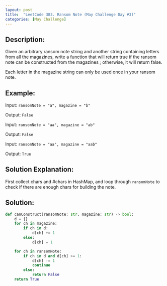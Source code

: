 ```yaml
---
layout: post
title:  "LeetCode 383. Ransom Note (May Challenge Day #3)" 
categories: [May Challenge]
---
```

## Description:
Given an arbitrary ransom note string and another string containing letters from all the magazines, write a function that will return true if the ransom note can be constructed from the magazines ; otherwise, it will return false.

Each letter in the magazine string can only be used once in your ransom note.

## Example:
Input: `ransomNote = "a", magazine = "b"`

Output: `False`

Input: `ransomNote = "aa", magazine = "ab"`

Output: `False`

Input: `ransomNote = "aa", magazine = "aab"`

Output: `True`

## Solution Explanation:
First collect chars and #chars in HashMap, and loop through `ransomNote` to check if there are enough chars for building the note.

## Solution:

```python
def canConstruct(ransomNote: str, magazine: str) -> bool:
    d = {}
    for ch in magazine:
        if ch in d:
            d[ch] += 1
        else:
            d[ch] = 1

    for ch in ransomNote:
        if ch in d and d[ch] >= 1:
            d[ch] -= 1
            continue
        else:
            return False
    return True
```
